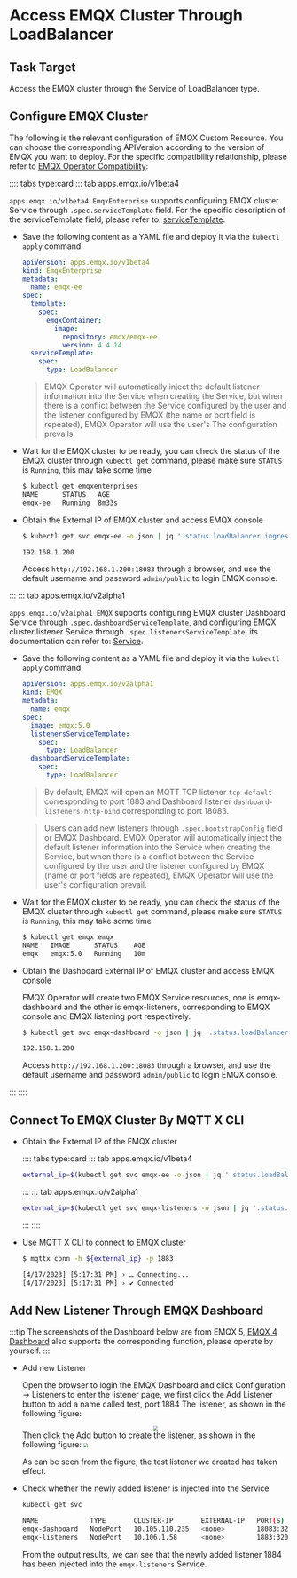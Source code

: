 # Access EMQX Cluster Through LoadBalancer

## Task Target

Access the EMQX cluster through the Service of LoadBalancer type.

## Configure EMQX Cluster

The following is the relevant configuration of EMQX Custom Resource. You can choose the corresponding APIVersion according to the version of EMQX you want to deploy. For the specific compatibility relationship, please refer to [EMQX Operator Compatibility](../index.md):

:::: tabs type:card
::: tab apps.emqx.io/v1beta4

`apps.emqx.io/v1beta4 EmqxEnterprise` supports configuring EMQX cluster Service through `.spec.serviceTemplate` field. For the specific description of the serviceTemplate field, please refer to: [serviceTemplate](../reference/v1beta4-reference.md#servicetemplate).

+ Save the following content as a YAML file and deploy it via the `kubectl apply` command

  ```yaml
  apiVersion: apps.emqx.io/v1beta4
  kind: EmqxEnterprise
  metadata:
    name: emqx-ee
  spec:
    template:
      spec:
        emqxContainer:
          image:
            repository: emqx/emqx-ee
            version: 4.4.14
    serviceTemplate:
      spec:
        type: LoadBalancer
  ```

  > EMQX Operator will automatically inject the default listener information into the Service when creating the Service, but when there is a conflict between the Service configured by the user and the listener configured by EMQX (the name or port field is repeated), EMQX Operator will use the user's The configuration prevails.

+ Wait for the EMQX cluster to be ready, you can check the status of the EMQX cluster through `kubectl get` command, please make sure `STATUS` is `Running`, this may take some time

  ```bash
  $ kubectl get emqxenterprises
  NAME      STATUS   AGE
  emqx-ee   Running  8m33s
  ```

+ Obtain the External IP of EMQX cluster and access EMQX console

  ```bash
  $ kubectl get svc emqx-ee -o json | jq '.status.loadBalancer.ingress[0].ip'
  
  192.168.1.200
  ```
  Access `http://192.168.1.200:18083` through a browser, and use the default username and password `admin/public` to login EMQX console.

:::
::: tab apps.emqx.io/v2alpha1

`apps.emqx.io/v2alpha1 EMQX` supports configuring EMQX cluster Dashboard Service through `.spec.dashboardServiceTemplate`, and configuring EMQX cluster listener Service through `.spec.listenersServiceTemplate`, its documentation can refer to: [Service](../reference/v2alpha1-reference.md#emqxspec).

+ Save the following content as a YAML file and deploy it via the `kubectl apply` command

  ```yaml
  apiVersion: apps.emqx.io/v2alpha1
  kind: EMQX
  metadata:
    name: emqx
  spec:
    image: emqx:5.0
    listenersServiceTemplate:
      spec:
        type: LoadBalancer
    dashboardServiceTemplate:
      spec:
        type: LoadBalancer
  ```

  > By default, EMQX will open an MQTT TCP listener `tcp-default` corresponding to port 1883 and Dashboard listener `dashboard-listeners-http-bind` corresponding to port 18083.

  > Users can add new listeners through `.spec.bootstrapConfig` field or EMQX Dashboard. EMQX Operator will automatically inject the default listener information into the Service when creating the Service, but when there is a conflict between the Service configured by the user and the listener configured by EMQX (name or port fields are repeated), EMQX Operator will use the user's configuration prevail.

+ Wait for the EMQX cluster to be ready, you can check the status of the EMQX cluster through `kubectl get` command, please make sure `STATUS` is `Running`, this may take some time

  ```bash
  $ kubectl get emqx emqx
  NAME   IMAGE      STATUS    AGE
  emqx   emqx:5.0   Running   10m
  ```
+ Obtain the Dashboard External IP of EMQX cluster and access EMQX console

  EMQX Operator will create two EMQX Service resources, one is emqx-dashboard and the other is emqx-listeners, corresponding to EMQX console and EMQX listening port respectively.

  ```bash
  $ kubectl get svc emqx-dashboard -o json | jq '.status.loadBalancer.ingress[0].ip'
  
  192.168.1.200
  ```

  Access `http://192.168.1.200:18083` through a browser, and use the default username and password `admin/public` to login EMQX console.

:::
::::

## Connect To EMQX Cluster By MQTT X CLI

+ Obtain the External IP of the EMQX cluster

  :::: tabs type:card
  ::: tab apps.emqx.io/v1beta4
  ```bash
  external_ip=$(kubectl get svc emqx-ee -o json | jq '.status.loadBalancer.ingress[0].ip')
  ```
  :::
  ::: tab apps.emqx.io/v2alpha1

  ```bash
  external_ip=$(kubectl get svc emqx-listeners -o json | jq '.status.loadBalancer.ingress[0].ip')
  ```
  :::
  ::::

+ Use MQTT X CLI to connect to EMQX cluster

  ```bash
  $ mqttx conn -h ${external_ip} -p 1883
  
  [4/17/2023] [5:17:31 PM] › … Connecting...
  [4/17/2023] [5:17:31 PM] › ✔ Connected
  ```

## Add New Listener Through EMQX Dashboard

:::tip
The screenshots of the Dashboard below are from EMQX 5, [EMQX 4 Dashboard](https://docs.emqx.com/en/enterprise/v4.4/getting-started/dashboard-ee.html#dashboard) also supports the corresponding function, please operate by yourself.
:::

+ Add new Listener

  Open the browser to login the EMQX Dashboard and click Configuration → Listeners to enter the listener page, we first click the Add Listener button to add a name called test, port 1884 The listener, as shown in the following figure:

  <div style="text-align:center">
  <img src="./assets/configure-service/emqx-add-listener.png" style="zoom: 50%;" />
  </div>
  Then click the Add button to create the listener, as shown in the following figure:

  <img src="./assets/configure-service/emqx-listeners.png" style="zoom:50%;" />

  As can be seen from the figure, the test listener we created has taken effect.

+ Check whether the newly added listener is injected into the Service

  ```bash
  kubectl get svc
  
  NAME             TYPE       CLUSTER-IP       EXTERNAL-IP   PORT(S)                                         AGE
  emqx-dashboard   NodePort   10.105.110.235   <none>        18083:32012/TCP                                 13m
  emqx-listeners   NodePort   10.106.1.58      <none>        1883:32010/TCP,1884:30763/TCP                   12m
  ```

  From the output results, we can see that the newly added listener 1884 has been injected into the `emqx-listeners` Service.
